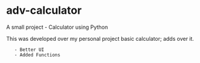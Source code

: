 # adv-calculator
A small project - Calculator using Python

This was developed over my personal project basic calculator; adds over it.

       - Better UI
       - Added Functions
